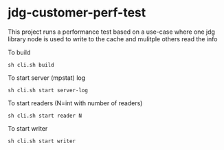 jdg-customer-perf-test
======================

This project runs a performance test based on a use-case where one jdg library node is used to write to the cache and mulitple others read the info

To build

    sh cli.sh build
    
To start server (mpstat) log

    sh cli.sh start server-log

To start readers (N=int with number of readers)
 
    sh cli.sh start reader N
    
To start writer

    sh cli.sh start writer
    
